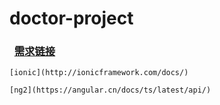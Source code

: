 # doctor-project

###   [需求链接](https://mrleolong.github.io/huanzheguanhuai)
`[ionic](http://ionicframework.com/docs/)`

`[ng2](https://angular.cn/docs/ts/latest/api/)`
